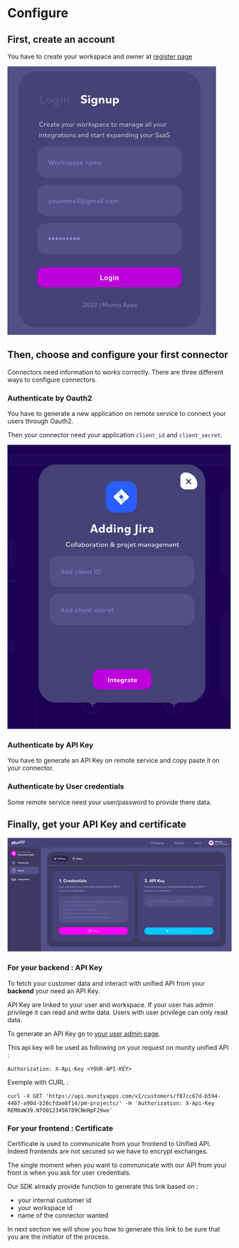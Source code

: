 # Configure

## First, create an account

You have to create your workspace and owner at [register page](https://app.munityapss.com/register)

![register](./assets/register.png)

## Then, choose and configure your first connector

Connectors need information to works correctly. There are three different ways to configure connectors.

### Authenticate by Oauth2

You have to generate a new application on remote service to connect your users through Oauth2.

Then your connector need your application `client_id` and `client_secret`.

![jira connector exemple](./assets/jira_connector_exemple.png)

### Authenticate by API Key

You have to generate an API Key on remote service and copy paste it on your connector.

### Authenticate by User credentials

Some remote service need your user/password to provide there data.

## Finally, get your API Key and certificate

![api_cert](./assets/api_cert.png)

### For your backend : **API Key**

To fetch your customer data and interact with unified API from your **backend** your need an API Key.

API Key are linked to your user and workspace. If your user has admin privilege it can read and write data. Users with user privilege can only read data.

To generate an API Key go to [your user admin page](https://app.munityapps.com/admin).

This api key will be used as following on your request on munity unified API :

    Authorization: X-Api-Key <YOUR-API-KEY>

Exemple with CURL :

    curl -X GET 'https://api.munityapps.com/v1/customers/f87cc67d-b594-4407-a90d-b26cfdae8f14/pm-projects/' -H 'Authorization: X-Api-Key REM0aW39.NfO0123456789CNeHpF29wo'

### For your frontend : **Certificate**

Certificate is used to communicate from your frontend to Unified API. Indeed frontends are not secured so we have to encrypt exchanges.

The single moment when you want to communicate with our API from your front is when you ask for user credentials.

Our SDK already provide function to generate this link based on :

* your internal customer id
* your workspace id
* name of the connector wanted

In next section we will show you how to generate this link to be sure that you are the initiator of the process.
